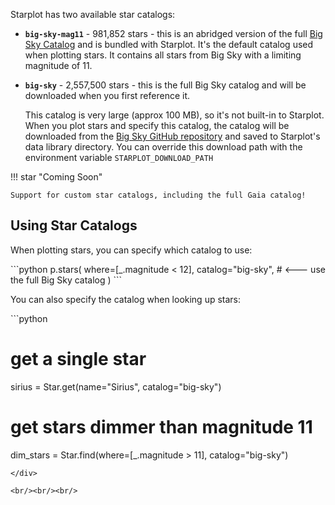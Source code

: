 Starplot has two available star catalogs:

- **`big-sky-mag11`** - 981,852 stars - this is an abridged version of the full [Big Sky Catalog](https://github.com/steveberardi/bigsky) and is bundled with Starplot. It's the default catalog used when plotting stars. It contains all stars from Big Sky with a limiting magnitude of 11.

- **`big-sky`** - 2,557,500 stars - this is the full Big Sky catalog and will be downloaded when you first reference it.

    This catalog is very large (approx 100 MB), so it's not built-in to Starplot. When you plot stars and specify this catalog, the catalog 
    will be downloaded from the [Big Sky GitHub repository](https://github.com/steveberardi/bigsky) and saved to Starplot's data library 
    directory. You can override this download path with the environment variable `STARPLOT_DOWNLOAD_PATH`

!!! star "Coming Soon"

    Support for custom star catalogs, including the full Gaia catalog!


## Using Star Catalogs

When plotting stars, you can specify which catalog to use:

<div class="tutorial">
```python
p.stars(
    where=[_.magnitude < 12],
    catalog="big-sky",          # <--- use the full Big Sky catalog
)
```
</div>

You can also specify the catalog when looking up stars:

<div class="tutorial">
```python

# get a single star
sirius = Star.get(name="Sirius", catalog="big-sky")

# get stars dimmer than magnitude 11
dim_stars = Star.find(where=[_.magnitude > 11], catalog="big-sky")

```
</div>

<br/><br/><br/>